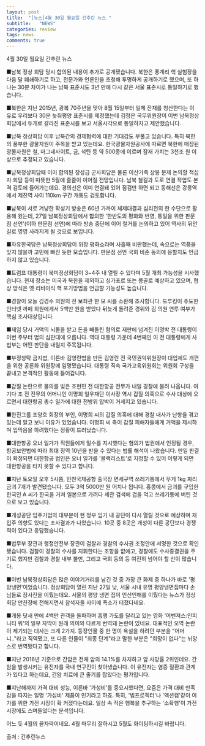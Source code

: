 ```yaml
---
layout: post
title:  "[뉴스]4월 30일 월요일 간추린 뉴스 "
subtitle:   "NEWS"
categories: review
tags: news
comments: true
---
```


4월 30일 월요일 간추린 뉴스 

■남북 정상 회담 당시 합의된 내용이 추가로 공개됐습니다. 북한은 풍계리 핵 실험장을 다음 달 폐쇄하기로 하고, 전문가와 언론인을 초청해 투명하게 공개하기로 했으며, 또 하나는 30분 차이가 나는 남북 표준시도 3년 만에 다시 같은 서울 표준시로 통일하기로 했습니다.  

■북한은 지난 2015년, 광복 70주년을 맞아 8월 15일부터 일제 잔재를 청산한다는 이유로 우리보다 30분 늦춰평양 표준시를 제정했는데 김정은 국무위원장이 이번 남북정상회담에서 두개로 갈라진 표준시를 보고 서울시각으로 통일하자고 제안했습니다.  

■남북 정상회담 이후 남북간의 경제협력에 대한 기대감도 부풀고 있습니다. 특히 북한의 풍부한 광물자원이 주목을 받고 있는데요. 한국광물자원공사에 따르면 북한에 매장된 광물자원은 철, 마그네사이트, 금, 석탄 등 약 500종에 이르며 잠재 가치는 3천조 원 이상으로 추정되고 있습니다.   

■남북정상회담때 이미 합의된 장성급 군사회담은 물론 이산가족 상봉 문제 논의할 적십자 회담 등이 따뜻한 5월에 줄줄이 이어질 전망입니다. 남북 철길과 도로 연결 작업도 본격 검토에 들어가는데요. 경의선은 이미 연결돼 있어 점검만 하면 되고 동해선은 강릉역에서 제진역 사이 110km 구간 개통도 검토합니다.  

■남북이 서로 겨냥한 확성기 방송은 60년 가까이 체제대결과 심리전의 한 수단으로 활용해 왔는데, 27일 남북정상회담에서 합의한 '한반도의 평화와 번영, 통일을 위한 판문점 선언'(이하 판문점 선언)에 따라 방송 중단에 이어 철거를 논의하고 있어 역사의 뒤안길로 영영 사라지게 될 것으로 보입니다.  

■자유한국당은 남북정상회담이 위장 평화쇼라며 사흘째 비판했는데, 속으로는 역풍을 맞지 않을까 고민에 빠진 듯한 모습입니다. 판문점 선언 국회 비준 동의에 응할지도 언급하지 않고 있습니다.  

■트럼프 대통령이 북미정상회담이 3~4주 내 열릴 수 있다며 5월 개최 가능성을 시사했습니다. 현재 장소는 미국과 북한을 제외하고 싱가포르 또는 몽골로 예상하고 있으며, 협상 방식은 옛 리비아식 핵 포기방법을 언급할 가능성도 높습니다.  

■경찰이 오늘 김경수 의원의 전 보좌관 한 모 씨를 소환해 조사합니다. 드루킹이 주도한 인터넷 까페 회원에게서 5백만 원을 받았다 뒤늦게 돌려준 경위와 김 의원 연루 여부가 핵심 조사대상입니다.  

■재임 당시 거액의 뇌물을 받고 돈을 빼돌린 혐의로 재판에 넘겨진 이명박 전 대통령이 이번 주부터 법의 심판대에 오릅니다. 역대 대통령 가운데 4번째인 이 전 대통령에게 사법부는 어떤 판단을 내릴지 주목됩니다.  

■부정청탁 금지법, 이른바 김영란법을 만든 김영란 전 국민권익위원장이 대입제도 개편을 위한 공론화 위원장에 임명됐습니다. 대통령 직속 국가교육위원회는 위원회 구성을 끝내고 본격적인 활동에 들어갑니다.     

■갑질 논란으로 물의를 빚은 조현민 전 대한항공 전무가 내일 경찰에 불려 나옵니다. 여기다 조 전 전무의 어머니인 이명희 일우재단 이사장 역시 갑질 의혹으로 수사 대상에 오르면서 대한항공 총수 일가에 대한 전방위 압박이 거세지고 있습니다.  

■한진그룹 조양호 회장의 부인, 이명희 씨의 갑질 의혹에 대해 경찰 내사가 난항을 겪고 있는데 알고 보니 이유가 있었습니다. 이명희 씨 측이 갑질 피해자들에게 거액을 제시하며 입막음을 하려했다는 정황이 드러났습니다.  

■대한항공 오너 일가가 직원들에게 밀수를 지시했다는 혐의가 법원에서 인정될 경우, 항공보안법에 따라 최대 징역 10년을 받을 수 있다는 법률 해석이 나왔습니다. 만일 판결이 확정되면 대한항공 법인은 오너 일가를 '블랙리스트'로 지정할 수 있어 이렇게 되면 대한항공을 타지 못할 수 있다고 합니다.  

■지난 토요일 오후 5시쯤, 인천국제공항 출국장 면세구역 쓰레기통에서 무게 1kg 짜리 금괴 7개가 발견됐습니다. 모두 3억 5000만 원 어치나 됩니다. 홍콩에서 금괴를 구입한 한국인 A 씨가 한국을 거쳐 일본으로 가려다 세관 검색에 겁을 먹고 쓰레기통에 버린 것으로 보고 있습니다.   

■개성공단 입주기업의 대부분이 현 정부 임기 내 공단이 다시 열릴 것으로 예상하며 재입주 의향도 있다는 조사결과가 나왔습니다. 10곳 중 8곳은 개성이 다른 공단보다 경쟁력이 있다고 응답했습니다.  

■법무부 장관과 행정안전부 장관이 검찰과 경찰의 수사권 조정안에 서명한 것으로 확인됐습니다. 검찰이 경찰의 수사를 지휘한다는 조항을 없애고, 경찰에도 수사종결권을 주기로 했지만 검찰과 경찰 내부 불만, 그리고 국회 동의 등 여전히 넘어야 할 산이 많습니다.  

■이번 남북정상회담은 많은 이야기거리를 남긴 것 중 가장 큰 화제 중 하나가 바로 '평양냉면'이었습니다. 정상회담이 열린 지난 27일 낮, 서울 시내 유명 평양냉면집마다 손님들로 장사진을 이뤘는데요. 서울의 평양 냉면 집이 인산인해를 이뤘다는 뉴스가 정상회담 만찬장에 전해지면서 참석자들 사이에 폭소가 터졌다네요.  

■개봉 닷새 만에 4백만 관객을 돌파하며 흥행 가도를 달리고 있는 영화 '어벤져스:인피니티 워'의 일부 자막이 원래 의미와 다르게 번역돼 논란이 있네요. 대표적인 오역 논란이 제기되는 대사는 크게 2가지. 등장인물 중 한 명이 욕설을 하려던 부분을 "어머니.."라고 직역됐고, 또 다른 인물이 "최종 단계"라고 말한 부분은 "희망이 없다"는 뉘앙스로 번역됐다고 합니다.  

■지난 2016년 기준으로 간암은 전체 암의 14.1%를 차지하고 암 사망률 2위인데요. 간암을 발생시키는 유전자를 국내 연구진이 찾아냈습니다. 이 유전자는 염증 질환과 관계가 있다고 하는데요, 간암 치료에 큰 줄기를 잡았다는 평가입니다.  

■지난해까지 가격 대비 성능, 이른바 '가성비'를 중요시했다면, 요즘은 가격 대비 만족감을 따지는 일명 '가심비' 제품이 인기라고 하죠. 특히, '빔프로젝터'나 '액션캠'같이 여가를 위한 가전 시장이 확 커졌다는데요. 일상 속 작은 행복을 추구하는 '소확행'이 가전 시장에도 스며들었다는 분석입니다.  

어느 듯 4월의 끝자락이네요. 4월 마무리 잘하시고 5월도 화이팅하시길 바랍니다.

출처 : 간추린뉴스

